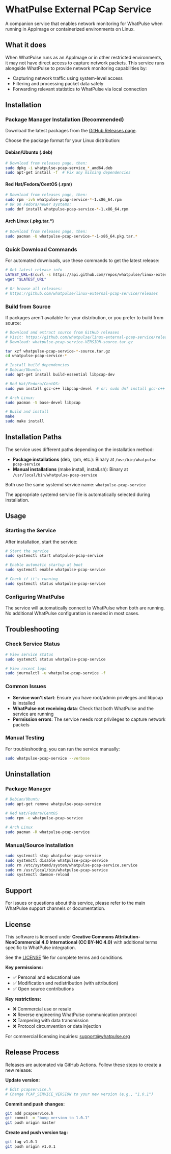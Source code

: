# WhatPulse External PCap Service

A companion service that enables network monitoring for WhatPulse when running in AppImage or containerized environments on Linux.

## What it does

When WhatPulse runs as an AppImage or in other restricted environments, it may not have direct access to capture network packets. This service runs alongside WhatPulse to provide network monitoring capabilities by:

- Capturing network traffic using system-level access
- Filtering and processing packet data safely
- Forwarding relevant statistics to WhatPulse via local connection

## Installation

### Package Manager Installation (Recommended)

Download the latest packages from the [GitHub Releases page](https://github.com/whatpulse/linux-external-pcap-service).

Choose the package format for your Linux distribution:

#### Debian/Ubuntu (.deb)
```bash
# Download from releases page, then:
sudo dpkg -i whatpulse-pcap-service_*_amd64.deb
sudo apt-get install -f  # Fix any missing dependencies
```

#### Red Hat/Fedora/CentOS (.rpm)
```bash
# Download from releases page, then:
sudo rpm -ivh whatpulse-pcap-service-*-1.x86_64.rpm
# OR on Fedora/newer systems:
sudo dnf install whatpulse-pcap-service-*-1.x86_64.rpm
```

#### Arch Linux (.pkg.tar.*)
```bash
# Download from releases page, then:
sudo pacman -U whatpulse-pcap-service-*-1-x86_64.pkg.tar.*
```

### Quick Download Commands

For automated downloads, use these commands to get the latest release:

```bash
# Get latest release info
LATEST_URL=$(curl -s https://api.github.com/repos/whatpulse/linux-external-pcap-service/releases/latest | grep "browser_download_url" | grep "deb" | cut -d '"' -f 4)
wget "$LATEST_URL"

# Or browse all releases:
# https://github.com/whatpulse/linux-external-pcap-service/releases
```

### Build from Source

If packages aren't available for your distribution, or you prefer to build from source:

```bash
# Download and extract source from GitHub releases
# Visit: https://github.com/whatpulse/linux-external-pcap-service/releases
# Download: whatpulse-pcap-service-VERSION-source.tar.gz

tar xzf whatpulse-pcap-service-*-source.tar.gz
cd whatpulse-pcap-service-*

# Install build dependencies
# Debian/Ubuntu:
sudo apt-get install build-essential libpcap-dev

# Red Hat/Fedora/CentOS:
sudo yum install gcc-c++ libpcap-devel  # or: sudo dnf install gcc-c++ libpcap-devel

# Arch Linux:
sudo pacman -S base-devel libpcap

# Build and install
make
sudo make install
```

## Installation Paths

The service uses different paths depending on the installation method:

- **Package installations** (deb, rpm, etc.): Binary at `/usr/bin/whatpulse-pcap-service`
- **Manual installations** (make install, install.sh): Binary at `/usr/local/bin/whatpulse-pcap-service`

Both use the same systemd service name: `whatpulse-pcap-service`

The appropriate systemd service file is automatically selected during installation.

## Usage

### Starting the Service

After installation, start the service:

```bash
# Start the service
sudo systemctl start whatpulse-pcap-service

# Enable automatic startup at boot
sudo systemctl enable whatpulse-pcap-service

# Check if it's running
sudo systemctl status whatpulse-pcap-service
```

### Configuring WhatPulse

The service will automatically connect to WhatPulse when both are running. No additional WhatPulse configuration is needed in most cases.

## Troubleshooting

### Check Service Status
```bash
# View service status
sudo systemctl status whatpulse-pcap-service

# View recent logs
sudo journalctl -u whatpulse-pcap-service -f
```

### Common Issues

- **Service won't start**: Ensure you have root/admin privileges and libpcap is installed
- **WhatPulse not receiving data**: Check that both WhatPulse and the service are running
- **Permission errors**: The service needs root privileges to capture network packets

### Manual Testing

For troubleshooting, you can run the service manually:

```bash
sudo whatpulse-pcap-service --verbose
```

## Uninstallation

### Package Manager
```bash
# Debian/Ubuntu
sudo apt-get remove whatpulse-pcap-service

# Red Hat/Fedora/CentOS
sudo rpm -e whatpulse-pcap-service

# Arch Linux
sudo pacman -R whatpulse-pcap-service
```

### Manual/Source Installation
```bash
sudo systemctl stop whatpulse-pcap-service
sudo systemctl disable whatpulse-pcap-service
sudo rm /etc/systemd/system/whatpulse-pcap-service.service
sudo rm /usr/local/bin/whatpulse-pcap-service
sudo systemctl daemon-reload
```

## Support

For issues or questions about this service, please refer to the main WhatPulse support channels or documentation.

## License

This software is licensed under **Creative Commons Attribution-NonCommercial 4.0 International (CC BY-NC 4.0)** with additional terms specific to WhatPulse integration.

See the [LICENSE](LICENSE) file for complete terms and conditions.

**Key permissions:**
- ✅ Personal and educational use
- ✅ Modification and redistribution (with attribution)
- ✅ Open source contributions

**Key restrictions:**
- ❌ Commercial use or resale
- ❌ Reverse engineering WhatPulse communication protocol
- ❌ Tampering with data transmission
- ❌ Protocol circumvention or data injection

For commercial licensing inquiries: support@whatpulse.org


## Release Process

Releases are automated via GitHub Actions. Follow these steps to create a new release:

**Update version:**
```bash
# Edit pcapservice.h
# Change PCAP_SERVICE_VERSION to your new version (e.g., "1.0.1")
```

**Commit and push changes:**
```bash
git add pcapservice.h
git commit -m "bump version to 1.0.1"
git push origin master
```

**Create and push version tag:**
```bash
git tag v1.0.1
git push origin v1.0.1
```